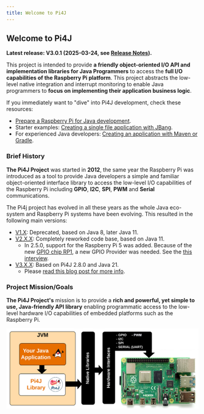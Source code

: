 ```yaml
---
title: Welcome to Pi4J
---
```


## Welcome to Pi4J

**Latest release: V3.0.1 (2025-03-24, see [Release Notes](/about/release-notes/)).**

This project is intended to provide **a friendly object-oriented I/O API and implementation libraries for Java Programmers** to access the **full I/O capabilities of the Raspberry Pi platform**. This project abstracts the low-level native integration and interrupt monitoring to enable Java programmers to **focus on implementing their application business logic**.

If you immediately want to "dive" into Pi4J development, check these resources:

* [Prepare a Raspberry Pi for Java development](https://www.pi4j.com/prepare/).
* Starter examples: [Creating a single file application with JBang](/examples/jbang/jbang_minimal_example).
* For experienced Java developers: [Creating an application with Maven or Gradle](/getting-started/minimal-example-application).

### Brief History

**The Pi4J Project** was started in **2012**, the same year the Raspberry Pi was introduced 
as a tool to provide Java developers a simple and familiar object-oriented interface library 
to access the low-level I/O capabilities of the Raspberry Pi including **GPIO**, **I2C**, 
**SPI**, **PWM** and **Serial** communications.

The Pi4j project has evolved in all these years as the whole Java eco-system and Raspberry Pi systems have been evolving. This resulted in the following main versions:

* [V1.X](/about/info-v1): Deprecated, based on Java 8, later Java 11.
* [V2.X.X](/about/info-v2): Completely reworked code base, based on Java 11.
  * In 2.5.0, support for the Raspberry Pi 5 was added. Because of the new [GPIO chip RP1](https://www.raspberrypi.com/documentation/microcontrollers/rp1.html), a new GPIO Provider was needed. See the [this interview](/blog/2024/20240318_interview_alexander_liggesmeyer/).
* [V3.X.X](/about/info-v3): Based on Pi4J 2.8.0 and Java 21.
  * Please [read this blog post for more info](/blog/2025/20250211-welcome-java-21/).

### Project Mission/Goals

**The Pi4J Project's** mission is to provide a **rich and powerful, yet simple to use, 
Java-friendly API library** enabling programmatic access to the low-level hardware I/O 
capabilities of embedded platforms such as the Raspberry Pi.

![](/assets/about/home/pi4j-overview.jpg)

